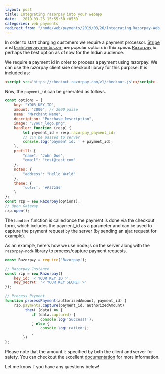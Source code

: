 ```yaml
---
layout: post
title: Integrating razorpay into your webapp
date:   2019-03-26 15:55:30 +0530
categories: web payments
redirect_from: "/node/web/payments/2019/03/26/Integrating-Razorpay-Web.html"
---
```

In order to start charging customers we require a payment processor. [Stripe](https://stripe.com) and [braintreepayments.com](http://braintreepayments.com) are popular options in this space. [Razorpay](https://razorpay.com/) is perhaps the best option as of now for the Indian audience.

We require a payment id in order to process a payment using razorpay. We can use the razorpay client side checkout library for this purpose. It is included as:
```html
<script src="https://checkout.razorpay.com/v1/checkout.js"></script>
```
Now, the `payment_id` can be generated as follows.

```javascript
const options = {
	key: "YOUR_KEY_ID",
	amount: "2000", // 2000 paise 
	name: "Merchant Name",
	description: "Purchase Description",
	image: "/your_logo.png",
	handler: function (resp) {
		let payment_id = resp.razorpay_payment_id;
		// can be passed to server
		console.log('payment id: ' + payment_id);
	},
	prefill: {
		"name": "John Doe",
		"email": "test@test.com"
	},
	notes: {
		"address": "Hello World"
	},
	theme: {
		"color": "#F37254"
	}
};
const rzp = new Razorpay(options);
// Open Gateway
rzp.open();
```
The `handler` function is called once the payment is done via the checkout form, which includes the payment_id as a parameter and can be used to capture the payment request by the server (by sending an ajax request for example).

As an example, here's how we use node.js on the server along with the `razorpay-node` library to process/capture payment requests.

```javascript
const Razorpay = require('Razorpay');

// Razorpay Instance
const rzp = new Razorpay({
	key_id: '< YOUR KEY ID >',
	key_secret: '< YOUR KEY SECRET >'
});

// Process Payment
function processPayment(authorizedAmount, payment_id) {
	rzp.payments.capture(payment_id, authorizedAmount)	
		.then( (data) => {
			if (data.captured) {
				console.log('Success!');	
			} else {
				console.log('Failed');
			}
		})
};
```
Please note that the amount is specified by both the client and server for safety. You can checkout the excellent [documentation](https://docs.razorpay.com) for more information.

Let me know if you have any questions below!
